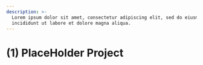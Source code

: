 ```yaml
---
description: >-
  Lorem ipsum dolor sit amet, consectetur adipiscing elit, sed do eiusmod tempor
  incididunt ut labore et dolore magna aliqua.
---
```


# \(1\) PlaceHolder Project

